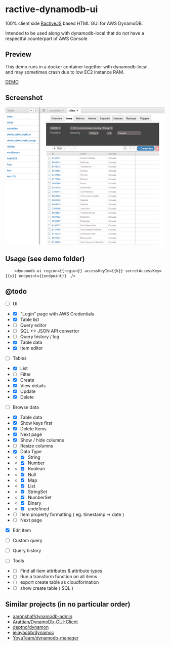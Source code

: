 # ractive-dynamodb-ui

100% client side [RactiveJS](https://ractive.js.org/)  based HTML GUI for AWS DynamoDB.  

Intended to be used along with dynamodb-local that do not have a respectful counterpart of AWS Console  

## Preview

This demo runs in a docker container together with dynamodb-local  
and may sometimes crash due to low EC2 instance RAM.

[DEMO](https://awspilot.github.io/ractive-dynamodb-ui/demo/)

## Screenshot
![Screenshot](demo/screenshot1.png?raw=true "Screenshot")

## Usage (see demo folder)

```
	<dynamodb-ui region={{region}} accessKeyId={{k}} secretAccessKey={{s}} endpoint={{endpoint}}  />
```


## @todo
- [ ] UI
-  - [x] "Login" page with AWS Credentials
-  - [x] Table list
-  - [ ] Query editor
-  - [ ] SQL <-> JSON API convertor
-  - [ ] Query history / log
-  - [x] Table data
-  - [x] Item editor

- [ ] Tables
-  - [x] List
-  - [ ] Filter
-  - [x] Create
-  - [x] View details
-  - [x] Update
-  - [x] Delete

- [ ] Browse data
-  - [x] Table data
-  - [x] Show keys first
-  - [x] Delete Items
-  - [x] Next page
-  - [x] Show / hide columns
-  - [ ] Resize columns
-  - [x] Data Type
-  -  - [x] String
-  -  - [x] Number
-  -  - [x] Boolean
-  -  - [x] Null
-  -  - [x] Map
-  -  - [x] List
-  -  - [x] StringSet
-  -  - [x] NumberSet
-  -  - [x] Binary
-  -  - [x] undefined
-  - [ ] Item property formatting ( eg. timestamp -> date )
-  - [ ] Next page
- [x] Edit item
- [ ] Custom query
- [ ] Query history

- [ ] Tools
-  - [ ] Find all item attributes & attribute types
-  - [ ] Run a transform function on all items
-  - [ ] export create table as cloudformation
-  - [ ] show create table ( SQL )

## Similar projects (in no particular order)

- [aaronshaf/dynamodb-admin](https://github.com/aaronshaf/dynamodb-admin)
- [Arattian/DynamoDb-GUI-Client](https://github.com/Arattian/DynamoDb-GUI-Client)
- [deptno/dynamon](https://github.com/deptno/dynamon)
- [ieiayaobb/dynamoc](https://github.com/ieiayaobb/dynamoc)
- [YoyaTeam/dynamodb-manager](https://github.com/YoyaTeam/dynamodb-manager)
